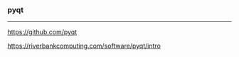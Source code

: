 ### pyqt
---
https://github.com/pyqt

https://riverbankcomputing.com/software/pyqt/intro


```
```

```
```

```
```


